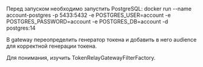 Перед запуском необходимо запустить PostgreSQL:
docker run --name account-postgres -p 5433:5432 -e POSTGRES_USER=account -e POSTGRES_PASSWORD=account -e POSTGRES_DB=account -d postgres:14

В gateway переопределить генератор токена и добавить в него audience для корректной генерации токена. 

Для понимания, изучить TokenRelayGatewayFilterFactory. 